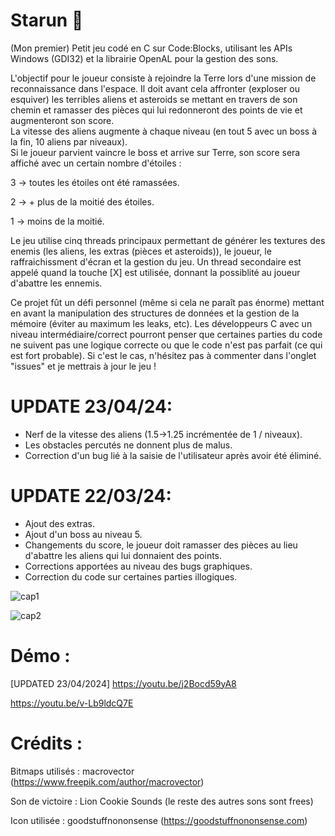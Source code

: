# Starun 👾

(Mon premier) Petit jeu codé en C sur Code:Blocks, utilisant les APIs Windows (GDI32) et la librairie OpenAL pour la gestion des sons. 

L'objectif pour le joueur consiste à rejoindre la Terre lors d'une mission de reconnaissance dans l'espace. Il doit avant cela affronter (exploser ou esquiver) les terribles aliens et asteroids se mettant en travers de son chemin et ramasser des pièces qui lui redonneront des points de vie et augmenteront son score.  
La vitesse des aliens augmente à chaque niveau (en tout 5 avec un boss à la fin, 10 aliens par niveaux).  
Si le joueur parvient vaincre le boss et arrive sur Terre, son score sera affiché avec un certain nombre d'étoiles : 

3 -> toutes les étoiles ont été ramassées.

2 -> + plus de la moitié des étoiles. 

1 -> moins de la moitié.

Le jeu utilise cinq threads principaux permettant de générer les textures des enemis (les aliens, les extras (pièces et asteroids)), le joueur, le raffraichissment d'écran et la gestion du jeu. 
Un thread secondaire est appelé quand la touche [X] est utilisée, donnant la possiblité au joueur d'abattre les ennemis. 

Ce projet fût un défi personnel (même si cela ne paraît pas énorme) mettant en avant la manipulation des structures de données et la gestion de la mémoire (éviter au maximum les leaks, etc). Les développeurs C avec un niveau intermédiaire/correct pourront penser que certaines parties du code ne suivent pas une logique correcte ou que le code n'est pas parfait (ce qui est fort probable). Si c'est le cas, n'hésitez pas à commenter dans l'onglet "issues" et je mettrais à jour le jeu ! 

# UPDATE 23/04/24: 
- Nerf de la vitesse des aliens (1.5->1.25 incrémentée de 1 / niveaux). 
- Les obstacles percutés ne donnent plus de malus.
- Correction d'un bug lié à la saisie de l'utilisateur après avoir été éliminé. 

# UPDATE 22/03/24: 
- Ajout des extras.
- Ajout d'un boss au niveau 5.
- Changements du score, le joueur doit ramasser des pièces au lieu d'abattre les aliens qui lui donnaient des points.
- Corrections apportées au niveau des bugs graphiques.
- Correction du code sur certaines parties illogiques.


![cap1](https://github.com/ulyssepmt/Starun/assets/89702597/363cbb32-a99c-4dc2-a466-225bd907dd7d)

![cap2](https://github.com/ulyssepmt/Starun/assets/89702597/c371fbf1-3efe-478c-ab2e-64c42766f5e5)



# Démo : 
[UPDATED 23/04/2024] https://youtu.be/j2Bocd59yA8

https://youtu.be/v-Lb9ldcQ7E


# Crédits : 

Bitmaps utilisés : macrovector (https://www.freepik.com/author/macrovector)

Son de victoire : Lion Cookie Sounds (le reste des autres sons sont frees)

Icon utilisée : goodstuffnononsense (https://goodstuffnononsense.com)



